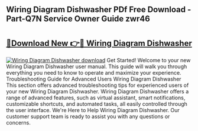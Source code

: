 ## Wiring Diagram Dishwasher PDf Free Download - Part-Q7N Service Owner Guide zwr46

# <h2><a href="http://dfhplan.blite.top/?on=Wiring+Diagram+Dishwasher">🔗Download New 👉🔴 Wiring Diagram Dishwasher</a></h2>

[![Wiring Diagram Dishwasher download](https://i.imgur.com/lujVjoI.png)](http://dfhplan.blite.top/?on=Wiring+Diagram+Dishwasher)
Get Started! Welcome to your new Wiring Diagram Dishwasher user manual. This guide will walk you through everything you need to know to operate and maximize your experience. Troubleshooting Guide for Advanced Users Wiring Diagram Dishwasher This section offers advanced troubleshooting tips for experienced users of your new Wiring Diagram Dishwasher. Wiring Diagram Dishwasher offers a range of advanced features, such as virtual assistant, smart notifications, customizable shortcuts, and automated tasks, all easily controlled through the user interface. We're Here to Help Wiring Diagram Dishwasher. Our customer support team is ready to assist you with any questions or concerns.
